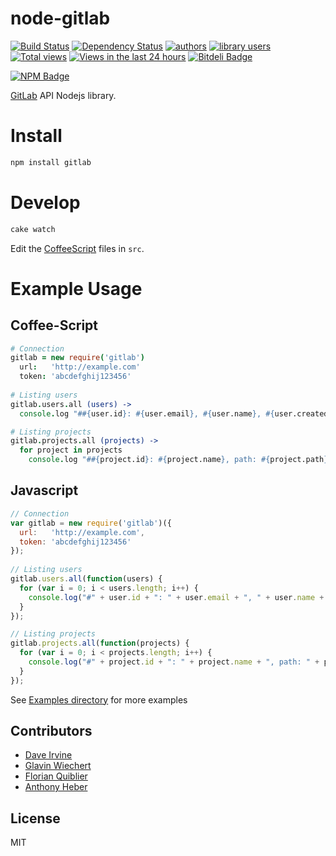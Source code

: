 node-gitlab
===========

[![Build Status](https://travis-ci.org/moul/node-gitlab.png?branch=master)](https://travis-ci.org/moul/node-gitlab)
[![Dependency Status](https://david-dm.org/moul/node-gitlab.png?theme=shields.io)](https://david-dm.org/moul/node-gitlab)
[![authors](https://sourcegraph.com/api/repos/github.com/moul/node-gitlab/badges/authors.png)](https://sourcegraph.com/github.com/moul/node-gitlab)
[![library users](https://sourcegraph.com/api/repos/github.com/moul/node-gitlab/badges/library-users.png)](https://sourcegraph.com/github.com/moul/node-gitlab)
[![Total views](https://sourcegraph.com/api/repos/github.com/moul/node-gitlab/counters/views.png)](https://sourcegraph.com/github.com/moul/node-gitlab)
[![Views in the last 24 hours](https://sourcegraph.com/api/repos/github.com/moul/node-gitlab/counters/views-24h.png)](https://sourcegraph.com/github.com/moul/node-gitlab)
[![Bitdeli Badge](https://d2weczhvl823v0.cloudfront.net/moul/node-gitlab/trend.png)](https://bitdeli.com/free "Bitdeli Badge")

[![NPM Badge](https://nodei.co/npm/gitlab.png?downloads=true&stars=true)](https://npmjs.org/package/gitlab)

[GitLab](https://github.com/gitlabhq/gitlabhq) API Nodejs library.


Install
=======

```bash
npm install gitlab
```

Develop
=======

```bash
cake watch
```

Edit the [CoffeeScript](http://coffeescript.org/) files in `src`.

Example Usage
=============

Coffee-Script
-------------
```coffee
# Connection
gitlab = new require('gitlab')
  url:   'http://example.com'
  token: 'abcdefghij123456'
  
# Listing users
gitlab.users.all (users) ->
  console.log "##{user.id}: #{user.email}, #{user.name}, #{user.created_at}" for user in users

# Listing projects
gitlab.projects.all (projects) ->
  for project in projects
    console.log "##{project.id}: #{project.name}, path: #{project.path}, default_branch: #{project.default_branch}, private: #{project.private}, owner: #{project.owner.name} (#{project.owner.email}), date: #{project.created_at}"
```

Javascript
----------
```javascript
// Connection
var gitlab = new require('gitlab')({
  url:   'http://example.com',
  token: 'abcdefghij123456'
});
  
// Listing users
gitlab.users.all(function(users) {
  for (var i = 0; i < users.length; i++) {
    console.log("#" + user.id + ": " + user.email + ", " + user.name + ", " + user.created_at));
  }
});

// Listing projects
gitlab.projects.all(function(projects) {
  for (var i = 0; i < projects.length; i++) {
    console.log("#" + project.id + ": " + project.name + ", path: " + project.path + ", default_branch: " + project.default_branch + ", private: " + project["private"] + ", owner: " + project.owner.name + " (" + project.owner.email + "), date: " + project.created_at);
  }
});
```

See [Examples directory](https://github.com/moul/node-gitlab/tree/master/examples) for more examples

Contributors
------------

- [Dave Irvine](https://github.com/dave-irvine)
- [Glavin Wiechert](https://github.com/Glavin001)
- [Florian Quiblier](https://github.com/fofoy)
- [Anthony Heber](https://github.com/aheber)

License
-------

MIT
